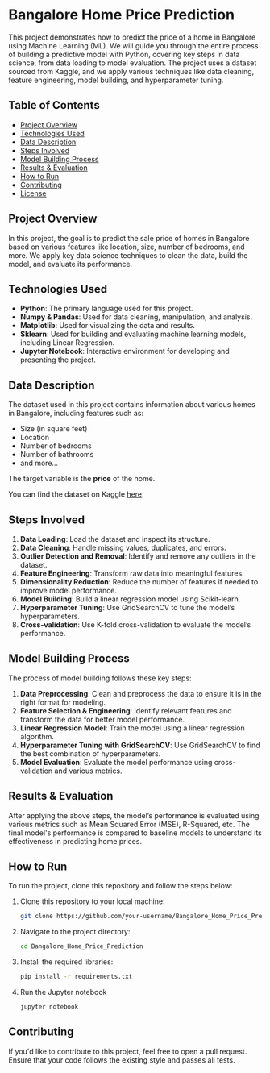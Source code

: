 # Bangalore Home Price Prediction

This project demonstrates how to predict the price of a home in Bangalore using Machine Learning (ML). We will guide you through the entire process of building a predictive model with Python, covering key steps in data science, from data loading to model evaluation. The project uses a dataset sourced from Kaggle, and we apply various techniques like data cleaning, feature engineering, model building, and hyperparameter tuning.

## Table of Contents

- [Project Overview](#project-overview)
- [Technologies Used](#technologies-used)
- [Data Description](#data-description)
- [Steps Involved](#steps-involved)
- [Model Building Process](#model-building-process)
- [Results & Evaluation](#results-evaluation)
- [How to Run](#how-to-run)
- [Contributing](#contributing)
- [License](#license)

## Project Overview

In this project, the goal is to predict the sale price of homes in Bangalore based on various features like location, size, number of bedrooms, and more. We apply key data science techniques to clean the data, build the model, and evaluate its performance.

## Technologies Used

- **Python**: The primary language used for this project.
- **Numpy & Pandas**: Used for data cleaning, manipulation, and analysis.
- **Matplotlib**: Used for visualizing the data and results.
- **Sklearn**: Used for building and evaluating machine learning models, including Linear Regression.
- **Jupyter Notebook**: Interactive environment for developing and presenting the project.

## Data Description

The dataset used in this project contains information about various homes in Bangalore, including features such as:

- Size (in square feet)
- Location
- Number of bedrooms
- Number of bathrooms
- and more...

The target variable is the **price** of the home.

You can find the dataset on Kaggle [here](https://www.kaggle.com/datasets).

## Steps Involved

1. **Data Loading**: Load the dataset and inspect its structure.
2. **Data Cleaning**: Handle missing values, duplicates, and errors.
3. **Outlier Detection and Removal**: Identify and remove any outliers in the dataset.
4. **Feature Engineering**: Transform raw data into meaningful features.
5. **Dimensionality Reduction**: Reduce the number of features if needed to improve model performance.
6. **Model Building**: Build a linear regression model using Scikit-learn.
7. **Hyperparameter Tuning**: Use GridSearchCV to tune the model’s hyperparameters.
8. **Cross-validation**: Use K-fold cross-validation to evaluate the model’s performance.

## Model Building Process

The process of model building follows these key steps:

1. **Data Preprocessing**: Clean and preprocess the data to ensure it is in the right format for modeling.
2. **Feature Selection & Engineering**: Identify relevant features and transform the data for better model performance.
3. **Linear Regression Model**: Train the model using a linear regression algorithm.
4. **Hyperparameter Tuning with GridSearchCV**: Use GridSearchCV to find the best combination of hyperparameters.
5. **Model Evaluation**: Evaluate the model performance using cross-validation and various metrics.

## Results & Evaluation

After applying the above steps, the model’s performance is evaluated using various metrics such as Mean Squared Error (MSE), R-Squared, etc. The final model's performance is compared to baseline models to understand its effectiveness in predicting home prices.

## How to Run

To run the project, clone this repository and follow the steps below:

1. Clone this repository to your local machine:
   ```bash
   git clone https://github.com/your-username/Bangalore_Home_Price_Prediction.git
2. Navigate to the project directory:
   ```bash
   cd Bangalore_Home_Price_Prediction
3. Install the required libraries:
   ```bash
   pip install -r requirements.txt
4. Run the Jupyter notebook
   ```bash
   jupyter notebook

## Contributing
If you'd like to contribute to this project, feel free to open a pull request. Ensure that your code follows the existing style and passes all tests.

